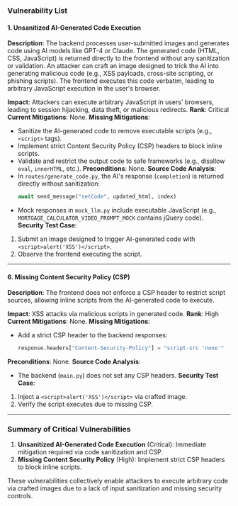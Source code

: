 ### Vulnerability List

#### 1. **Unsanitized AI-Generated Code Execution**
**Description**:
The backend processes user-submitted images and generates code using AI models like GPT-4 or Claude. The generated code (HTML, CSS, JavaScript) is returned directly to the frontend without any sanitization or validation. An attacker can craft an image designed to trick the AI into generating malicious code (e.g., XSS payloads, cross-site scripting, or phishing scripts). The frontend executes this code verbatim, leading to arbitrary JavaScript execution in the user's browser.

**Impact**:
Attackers can execute arbitrary JavaScript in users' browsers, leading to session hijacking, data theft, or malicious redirects.
**Rank**: Critical
**Current Mitigations**: None.
**Missing Mitigations**:
- Sanitize the AI-generated code to remove executable scripts (e.g., `<script>` tags).
- Implement strict Content Security Policy (CSP) headers to block inline scripts.
- Validate and restrict the output code to safe frameworks (e.g., disallow `eval`, `innerHTML`, etc.).
**Preconditions**: None.
**Source Code Analysis**:
- In `routes/generate_code.py`, the AI's response (`completion`) is returned directly without sanitization:
  ```python
  await send_message("setCode", updated_html, index)
  ```
- Mock responses in `mock_llm.py` include executable JavaScript (e.g., `MORTGAGE_CALCULATOR_VIDEO_PROMPT_MOCK` contains jQuery code).
**Security Test Case**:
1. Submit an image designed to trigger AI-generated code with `<script>alert('XSS')</script>`.
2. Observe the frontend executing the script.

---

#### 6. **Missing Content Security Policy (CSP)**
**Description**:
The frontend does not enforce a CSP header to restrict script sources, allowing inline scripts from the AI-generated code to execute.

**Impact**:
XSS attacks via malicious scripts in generated code.
**Rank**: High
**Current Mitigations**: None.
**Missing Mitigations**:
- Add a strict CSP header to the backend responses:
  ```python
  response.headers["Content-Security-Policy"] = "script-src 'none'"
  ```
**Preconditions**: None.
**Source Code Analysis**:
- The backend (`main.py`) does not set any CSP headers.
**Security Test Case**:
1. Inject a `<script>alert('XSS')</script>` via crafted image.
2. Verify the script executes due to missing CSP.

---

### Summary of Critical Vulnerabilities
1. **Unsanitized AI-Generated Code Execution** (Critical): Immediate mitigation required via code sanitization and CSP.
2. **Missing Content Security Policy** (High): Implement strict CSP headers to block inline scripts.

These vulnerabilities collectively enable attackers to execute arbitrary code via crafted images due to a lack of input sanitization and missing security controls.
